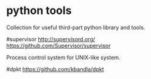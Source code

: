 python tools
==========================
Collection for useful third-part python library and tools.

#supervisor
http://supervisord.org/  
https://github.com/Supervisor/supervisor  

Process control system for UNIX-like system.

#dpkt
https://github.com/kbandla/dpkt  
